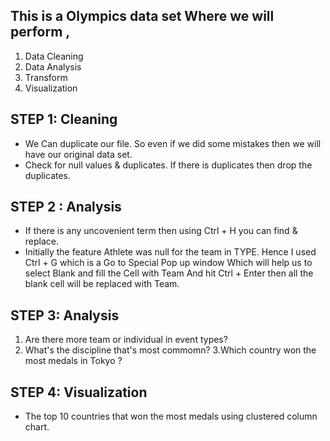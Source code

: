 ## This is a Olympics data set Where we will perform ,
1. Data Cleaning
2. Data Analysis
3. Transform
4. Visualization

   
STEP 1: Cleaning
--------
*  We Can duplicate our file. So even if we did some mistakes then we will have our original data set.
*  Check for null values & duplicates. If there is duplicates then  drop the duplicates.

 STEP 2 : Analysis
  ---------------
*  If there is any uncovenient term then using Ctrl + H you can find & replace.
*  Initially the feature Athlete was null for the team in TYPE. Hence I used Ctrl + G which is a Go to Special Pop up window
Which will help us to select Blank and fill the Cell with Team And hit Ctrl + Enter then all the blank cell will be replaced with Team.


STEP 3: Analysis
-----------------
1. Are there more team or individual in event types?
2. What's the discipline that's most commomn?
3.Which country won the most medals in Tokyo ?

STEP 4: Visualization
-----------
* The top 10 countries that won the most medals using clustered column chart.
  
  

